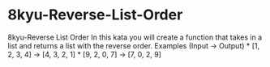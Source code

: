 # 8kyu-Reverse-List-Order
8kyu-Reverse List Order   In this kata you will create a function that takes in a list and returns a list with the reverse order.  Examples (Input -> Output) * [1, 2, 3, 4]  -> [4, 3, 2, 1] * [9, 2, 0, 7]  -> [7, 0, 2, 9]
